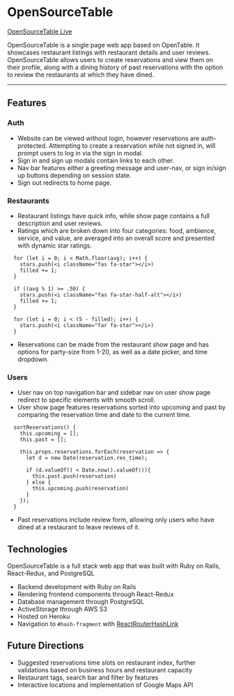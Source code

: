 # OpenSourceTable

[OpenSourceTable Live](https://opensource-table.herokuapp.com/#/)

OpenSourceTable is a single page web app based on OpenTable. It showcases restaurant listings with restaurant details and user reviews. OpenSourceTable allows users to create reservations and view them on their profile, along with a dining history of past reservations with the option to review the restaurants at which they have dined. 

***

## Features  

### Auth

* Website can be viewed without login, however reservations are auth-protected. Attempting to create a reservation while not signed in, will prompt users to log in via the sign in modal.
* Sign in and sign up modals contain links to each other.
* Nav bar features either a greeting message and user-nav, or sign in/sign up buttons depending on session state.
* Sign out redirects to home page.

### Restaurants

* Restaurant listings have quick info, while show page contains a full description and user reviews.
* Ratings which are broken down into four categories: food, ambience, service, and value, are averaged into an overall score and presented with dynamic star ratings.

```
  for (let i = 0; i < Math.floor(avg); i++) {
    stars.push(<i className="fas fa-star"></i>)
    filled += 1;
  }

  if ((avg % 1) >= .50) {
    stars.push(<i className="fas fa-star-half-alt"></i>)
    filled += 1;
  }

  for (let i = 0; i < (5 - filled); i++) {
    stars.push(<i className="far fa-star"></i>)
  }
```

* Reservations can be made from the restaurant show page and has options for party-size from 1-20, as well as a date picker, and time dropdown.


### Users 

* User nav on top navigation bar and sidebar nav on user show page redirect to specific elements with smooth scroll.
* User show page features reservations sorted into upcoming and past by comparing the reservation time and date to the current time.

```
  sortReservations() {
    this.upcoming = [];
    this.past = [];

    this.props.reservations.forEach(reservation => {
      let d = new Date(reservation.res_time);

      if (d.valueOf() < Date.now().valueOf()){
        this.past.push(reservation)
      } else {
        this.upcoming.push(reservation)
      }
    });
  }
```

* Past reservations include review form, allowing only users who have dined at a restaurant to leave reviews of it.

## Technologies

OpenSourceTable is a full stack web app that was built with Ruby on Rails, React-Redux, and PostgreSQL

* Backend development with Ruby on Rails
* Rendering frontend components through React-Redux
* Database management through PostgreSQL
* ActiveStorage through AWS S3
* Hosted on Heroku
* Navigation to `#hash-fragment` with [ReactRouterHashLink](https://github.com/rafrex/react-router-hash-link)

## Future Directions

* Suggested reservations time slots on restaurant index, further validations based on business hours and restaurant capacity
* Restaurant tags, search bar and filter by features
* Interactive locations and implementation of Google Maps API